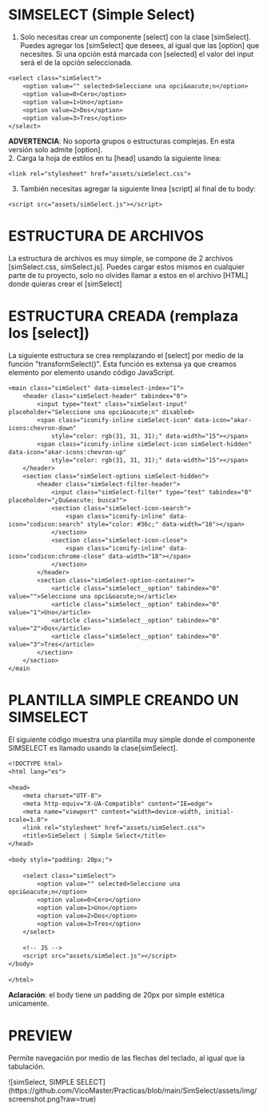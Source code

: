 # SIMSELECT (Simple Select)
1. Solo necesitas crear un componente [select] con la clase [simSelect]. Puedes agregar los [simSelect] que desees, al igual que las [option] que necesites. Si una opción está marcada con [selected] el valor del input será el de la opción seleccionada.
```
<select class="simSelect">
    <option value="" selected>Seleccione una opci&oacute;n</option>
    <option value=0>Cero</option>
    <option value=1>Uno</option>
    <option value=2>Dos</option>
    <option value=3>Tres</option>
</select>
```
**ADVERTENCIA**: No soporta grupos o estructuras complejas. En esta versión solo admite [option].<br>
2. Carga la hoja de estilos en tu [head] usando la siguiente linea:

```
<link rel="stylesheet" href="assets/simSelect.css">
```

3. También necesitas agregar la siguiente linea [script] al final de tu body:
```
<script src="assets/simSelect.js"></script>
```
# ESTRUCTURA DE ARCHIVOS
La estructura de archivos es muy simple, se compone de 2 archivos [simSelect.css, simSelect.js]. Puedes cargar estos mismos en cualquier parte de tu proyecto, solo no olvides llamar a estos en el archivo [HTML] donde quieras crear el [simSelect]

# ESTRUCTURA CREADA (remplaza los [select])
La siguiente estructura se crea remplazando el [select] por medio de la función "transformSelect()". Esta función es extensa ya que creamos elemento por elemento usando código JavaScript.
```
<main class="simSelect" data-simselect-index="1">
    <header class="simSelect-header" tabindex="0">
        <input type="text" class="simSelect-input" placeholder="Seleccione una opci&oacute;n" disabled>
        <span class="iconify-inline simSelect-icon" data-icon="akar-icons:chevron-down"
            style="color: rgb(31, 31, 31);" data-width="15"></span>
        <span class="iconify-inline simSelect-icon simSelect-hidden" data-icon="akar-icons:chevron-up"
            style="color: rgb(31, 31, 31);" data-width="15"></span>
    </header>
    <section class="simSelect-options simSelect-hidden">
        <header class="simSelect-filter-header">
            <input class="simSelect-filter" type="text" tabindex="0" placeholder="¿Qu&eacute; busca?">
            <section class="simSelect-icon-search">
                <span class="iconify-inline" data-icon="codicon:search" style="color: #36c;" data-width="16"></span>
            </section>
            <section class="simSelect-icon-close">
                <span class="iconify-inline" data-icon="codicon:chrome-close" data-width="18"></span>
            </section>
        </header>
        <section class="simSelect-option-container">
            <article class="simSelect__option" tabindex="0" value="">Seleccione una opci&oacute;n</article>
            <article class="simSelect__option" tabindex="0" value="1">Uno</article>
            <article class="simSelect__option" tabindex="0" value="2">Dos</article>
            <article class="simSelect__option" tabindex="0" value="3">Tres</article>
        </section>
    </section>
</main
```

# PLANTILLA SIMPLE CREANDO UN SIMSELECT
El siguiente código muestra una plantilla muy simple donde el componente SIMSELECT es llamado usando la clase[simSelect]. 
```
<!DOCTYPE html>
<html lang="es">

<head>
    <meta charset="UTF-8">
    <meta http-equiv="X-UA-Compatible" content="IE=edge">
    <meta name="viewport" content="width=device-width, initial-scale=1.0">
    <link rel="stylesheet" href="assets/simSelect.css">
    <title>SimSelect | Simple Select</title>
</head>

<body style="padding: 20px;">
    
    <select class="simSelect">
        <option value="" selected>Seleccione una opci&oacute;n</option>
        <option value=0>Cero</option>
        <option value=1>Uno</option>
        <option value=2>Dos</option>
        <option value=3>Tres</option>
    </select>

    <!-- JS -->
    <script src="assets/simSelect.js"></script>
</body>

</html>
```
**Aclaración**: el body tiene un padding de 20px por simple estética unicamente.

# PREVIEW
<p>Permite navegación por medio de las flechas del teclado, al igual que la tabulación.<br></p>
![simSelect, SIMPLE SELECT](https://github.com/VicoMaster/Practicas/blob/main/SimSelect/assets/img/screenshot.png?raw=true)